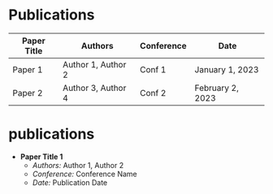 
# Publications

| Paper Title      | Authors           | Conference     | Date             |
|-------------------|-------------------|-----------------|------------------|
| Paper 1           | Author 1, Author 2| Conf 1          | January 1, 2023  |
| Paper 2           | Author 3, Author 4| Conf 2          | February 2, 2023 |


# publications

- **Paper Title 1**
  - *Authors:* Author 1, Author 2
  - *Conference:* Conference Name
  - *Date:* Publication Date


  